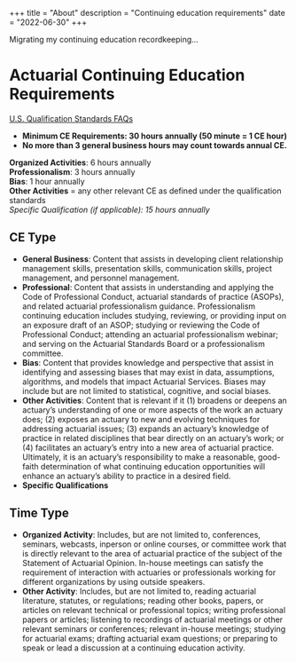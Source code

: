 +++
title = "About"
description = "Continuing education requirements"
date = "2022-06-30"
+++

Migrating my continuing education recordkeeping... 

# Actuarial Continuing Education Requirements

[U.S. Qualification Standards FAQs](https://www.actuary.org/sites/default/files/2021-11/USQS_2021.pdf)

* __Minimum CE Requirements: 30 hours annually (50 minute = 1 CE hour)__
* __No more than 3 general business hours may count towards annual CE.__

__Organized Activities__: 6 hours annually  
__Professionalism__: 3 hours annually  
__Bias__: 1 hour annually  
__Other Activities__ = any other relevant CE as defined under the qualification standards  
_Specific Qualification (if applicable): 15 hours annually_
			
## CE Type

* __General Business__: Content that assists in developing client relationship management skills, presentation skills, communication skills, project management, and personnel management.
* __Professional__: Content that assists in understanding and applying the Code of Professional Conduct, actuarial standards of practice (ASOPs), and related actuarial professionalism guidance. Professionalism continuing education includes studying, reviewing, or providing input on an exposure draft of an ASOP; studying or reviewing the Code of Professional Conduct; attending an actuarial professionalism webinar; and serving on the Actuarial Standards Board or a professionalism committee.
* __Bias__: Content that provides knowledge and perspective that assist in identifying and assessing biases that may exist in data, assumptions, algorithms, and models that impact Actuarial Services. Biases may include but are not limited to statistical, cognitive, and social biases.
* __Other Activities__: Content that is relevant if it (1) broadens or deepens an actuary’s understanding of one or more aspects of the work an actuary does; (2) exposes an actuary to new and evolving techniques for addressing actuarial issues; (3) expands an actuary’s knowledge of practice in related disciplines that bear directly on an actuary’s work; or (4) facilitates an actuary’s entry into a new area of actuarial practice. Ultimately, it is an actuary’s responsibility to make a reasonable, good-faith determination of what continuing education opportunities will enhance an actuary’s ability to practice in a desired field.
* __Specific Qualifications__

## Time Type

  * __Organized Activity__: Includes, but are not limited to, conferences, seminars, webcasts, inperson or online courses, or committee work that is directly relevant to the area of actuarial practice of the subject of the Statement of Actuarial Opinion. In-house meetings can satisfy the requirement of interaction with actuaries or professionals working for different organizations by using outside speakers.
  * __Other Activity__: Includes, but are not limited to, reading actuarial literature, statutes, or regulations; reading other books, papers, or articles on relevant technical or professional topics; writing professional papers or articles; listening to recordings of actuarial meetings or other relevant seminars or conferences; relevant in-house meetings; studying for actuarial exams; drafting actuarial exam questions; or preparing to speak or lead a discussion at a continuing education activity.
